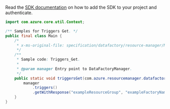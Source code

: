 Read the [SDK documentation](https://github.com/Azure/azure-sdk-for-java/blob/azure-resourcemanager-datafactory_1.0.0-beta.6/sdk/datafactory/azure-resourcemanager-datafactory/README.md) on how to add the SDK to your project and authenticate.

```java
import com.azure.core.util.Context;

/** Samples for Triggers Get. */
public final class Main {
    /*
     * x-ms-original-file: specification/datafactory/resource-manager/Microsoft.DataFactory/stable/2018-06-01/examples/Triggers_Get.json
     */
    /**
     * Sample code: Triggers_Get.
     *
     * @param manager Entry point to DataFactoryManager.
     */
    public static void triggersGet(com.azure.resourcemanager.datafactory.DataFactoryManager manager) {
        manager
            .triggers()
            .getWithResponse("exampleResourceGroup", "exampleFactoryName", "exampleTrigger", null, Context.NONE);
    }
}
```
